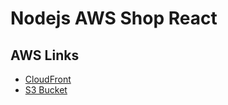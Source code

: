 # Nodejs AWS Shop React

## AWS Links

- [CloudFront](http://d2uhuc2nb8wsg0.cloudfront.net/)
- [S3 Bucket](https://s3.us-east-2.amazonaws.com/websitestack-reactshopbucket4b36a4a1-vn2nypejbfsi)
